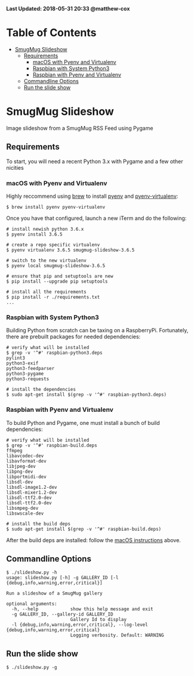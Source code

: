 **Last Updated: 2018-05-31 20:33 @matthew-cox**

Table of Contents
=================
  * [SmugMug Slideshow](#smugmug-slideshow)
    * [Requirements](#requirements)
      * [macOS with Pyenv and Virtualenv](#macos-with-pyenv-and-virtualenv)
      * [Raspbian with System Python3](#raspbian-with-system-python3)
      * [Raspbian with Pyenv and Virtualenv](#raspbian-with-pyenv-and-virtualenv)
    * [Commandline Options](#commandline-options)
    * [Run the slide show](#run-the-slide-show)

# SmugMug Slideshow

Image slideshow from a SmugMug RSS Feed using Pygame

## Requirements

To start, you will need a recent Python 3.x with Pygame and a few other nicities

### macOS with Pyenv and Virtualenv

Highly reccommend using [brew](https://brew.sh) to install [pyenv](https://github.com/pyenv/pyenv) and [pyenv-virtualenv](https://github.com/pyenv/pyenv-virtualenv):

    $ brew install pyenv pyenv-virtualenv

  Once you have that configured, launch a new iTerm and do the following:

    # install newish python 3.6.x
    $ pyenv install 3.6.5

    # create a repo specific virtualenv
    $ pyenv virtualenv 3.6.5 smugmug-slideshow-3.6.5

    # switch to the new virtualenv
    $ pyenv local smugmug-slideshow-3.6.5

    # ensure that pip and setuptools are new
    $ pip install --upgrade pip setuptools

    # install all the requirements
    $ pip install -r ./requirements.txt
    ...

### Raspbian with System Python3

Building Python from scratch can be taxing on a RaspberryPi. Fortunately, there are prebuilt packages for needed dependencies:

    # verify what will be installed
    $ grep -v '^#' raspbian-python3.deps
    pylint3
    python3-exif
    python3-feedparser
    python3-pygame
    python3-requests

    # install the dependencies
    $ sudo apt-get install $(grep -v '^#' raspbian-python3.deps)


### Raspbian with Pyenv and Virtualenv

To build Python and Pygame, one must install a bunch of build dependencies:

    # verify what will be installed
    $ grep -v '^#' raspbian-build.deps
    ffmpeg
    libavcodec-dev
    libavformat-dev
    libjpeg-dev
    libpng-dev
    libportmidi-dev
    libsdl-dev
    libsdl-image1.2-dev
    libsdl-mixer1.2-dev
    libsdl-ttf2.0-dev
    libsdl-ttf2.0-dev
    libsmpeg-dev
    libswscale-dev

    # install the build deps
    $ sudo apt-get install $(grep -v '^#' raspbian-build.deps)

After the build deps are installed: follow the [macOS instructions](#macos-with-pyenv-and-virtualenv) above.

## Commandline Options

    $ ./slideshow.py -h
    usage: slideshow.py [-h] -g GALLERY_ID [-l {debug,info,warning,error,critical}]

    Run a slideshow of a SmugMug gallery

    optional arguments:
      -h, --help            show this help message and exit
      -g GALLERY_ID, --gallery-id GALLERY_ID
                            Gallery Id to display
      -l {debug,info,warning,error,critical}, --log-level {debug,info,warning,error,critical}
                            Logging verbosity. Default: WARNING

## Run the slide show

    $ ./slideshow.py -g

